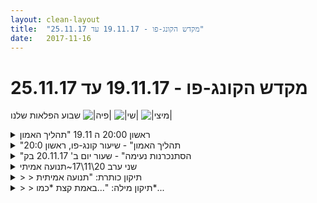```yaml
---
layout: clean-layout
title:  "מקדש הקונג-פו - 19.11.17 עד 25.11.17"
date:   2017-11-16
---
```

# מקדש הקונג-פו - 19.11.17 עד 25.11.17 
שבוע הפלאות שלנו <img src="http://www.timg.co.il/tapuzForum/images/Emo230.gif" alt="|פיה|"> <img src="http://www.timg.co.il/tapuzForum/images/Emo77.gif" alt="|שי|"> <img src="http://www.timg.co.il/tapuzForum/images/Emo108.gif" alt="|מיצי|">

<details>
                    <summary>ראשון 20:00 ה 19.11 "תהליך האמון</summary>
                    היה לי שיעור מעולה<br> עבודה עם המילים &quot;אמון&quot; ו&quot;לסמוך&quot;<br> השתפרות בתחומים: עשייה, התפתחות ויחסים<br> הפתחות אל, והשראה מכל פרקי הלימוד, גם העתידיים<br> עבודה עם דיבור מעצים<br> קבלת הדרכה מרחוק<br> עבודה נהדרת של החזרת כוחות. הכוח שלי - שלי, והכוח שלך - שלך<br> עבודה עם אור נפלא, אור עוטף וחובק שמכיל ומרפא הכל&nbsp;&nbsp;<br> טבילה באגם הקסום<br> תודה תודה
                  </details><details>
                    <summary>"תהליך האמון" - שיעור קונג-פו, ראשון 20:0</summary>
                    שיתוף בהצלחות שלי בתחום העשייה, אח&quot;כ בתחום יחסים ובהמשך בהתפתחות. זה היה בסבב עם יניב וריבּ. חלק מרכזי של העבודה זה מה אני עושה עם השיתופים האלה ברמה הפנימית ופחות הגיוון (למעשה זה יכול להיות שיתוף חוזר של הצלחה אחת). להרגיש את ההצלחה בכל הגוף ולא רק בראש.<br> <br> מתן הנחיות לעצמי כאשר אני בעבודה עצמאית. זה נהדר ואני רוצה להפוך את זה למשהו אינטגרלי בשיעורים שלי ובכלל.<br> <br> עשיתי סדרה של תרגולי בריאות שונים. להתרווח בתוך הגוף, חישת הנשימה, לחוות את הגוף כאנרגיה.<br> <br> בסבב עם ריבּ, יניב ובן. התבוננות בפרקי הלימוד בשמבאלה ושיתוף, בלשון עבר, אילו דברים למדתי בפרק מסויים. למשל &quot;למדתי את 4 הפורמות הבסיסיות בפרק הראשון&quot;. בהמשך לשתף אילו משימות קיבלתי באחד מהפרקים. למשל &quot;אחת המשימות שקיבלתי בפרק הרביעי הוא לטוס לפריז ולהכיר את המקום&quot;. היה נעים ומעורר השראה להתבונן, לשתף ולשמוע.<br> <br> השיעור שלי התחיל ב19:30 והסתיים ב 21:45 לערך.<br> <br> תודה!
                  </details><details>
                    <summary>"הסתנכרנות נעימה" - שעור יום ב' 20.11.17 בק</summary>
                    השתתפו: אינגריד, יואב<br> הגעתי בשעה 6:40<br> <br> בדקות שלפני תחילת השיעור הרשמי התיישבתי כדי לעשות מדיטציה. הייתה חווייה טובה של חוסן ושקט - זה אפשר הצפה, אוורו של רגשות עוצמתיים לגבי זיכרון רחוק ולא נעים. תחושה של הקלה ושחרור, שהכל בסדר. חוויתי את נוכחותו של יואב לידי, זה היה נעים.<br> <br> בשעה 6:50 התחלתי בשיעור הרשמי שלנו.<br> הנחיית רקע לשיעור: שיעור מנוחתי, מטעין, מרגיע.<br> <br> - הליכה חרישית<br> - הליכה עם דגש על החלק החיצוני/ הפנימי של כף הרגל, לחילופין.<br> <br> - במרחב השיעור (מאחורי מוזיאון ת&quot;א): גמישות עצמית - בקצב איטי, עבודה עמוקה, משחררת, מרגיעה.<br> - עבודה חופשית - שחרור מפרקים מתוחים (כתפיים, מתניים, גב תחתון, עורף), חיזוק שרירי בטן עם כפיפות בטן<br> - תרגול פורמים 1+2 - תחושה חדשה של תנועות לחימה בעלות פוטנציאל לחימה.<br> - עמידה על רגל אחת<br> - תחושה שהגוף לאט לאט משתחרר ממאמצים מיוצרים ומתחיל ליטען. כיף.<br> - לסיום: עבודה פנימית משותפת עם יואב - ישיבה גב אל גב בעיניים עצומות תוך כדי התמקדות במנוחה, רוגע, הטענה ושאיפה לשדר זאת גם לפרטנר, משך כ-5 ד&#39;<br> השיעור הסתיים סביב השעה 8:00. כשפקחתי עיניים הייתה לי תחושה שהצבעים עזים יותר, תחושה של קלילות, אנרגיה שקטה ושמחה בלב.
                  </details><details>
                    <summary>שני ערב 20\11\17~תנועה אמיתי</summary>
                    הבועה השקופה שעוטפת אותי.<br> <br> יציאה מהבועה לרגעים.<br> <br> הבזקי אור.<br> <br> מרחב למה שמתחולל בפנים.<br> <br> שלושה משפטים: &quot;זה לא אני&quot;, &quot;אני חופשי&quot; , &quot;קברתי אנרגיה אדירה בתוכי&quot;.<br> <br> החוויה הכללית בחיי היא באמת קצת מכו בועה שקופה העוטפת אותי שדרכה אני אכן יכול לראות אך לא לגעת\לחוות. ישנם רגעים קצרים פה ושם של הבזקי מציאות נקרא לזה, בהם אני יכול לזהות שהכל בסדר, נעים, כמו שהוא אמור להיות. ואז גם המציאות נחוות פחות עם מסננות. <br> <br> אני יודע שרגעי מציאות כאלה אינם משהו שאני יכול לייצר, אלא לאפשר. אני לא יכול בכוח לכפות אותם, אלא לפתוח פתח להם.
                  </details><details>
                    <summary>> > תיקון כותרת: "תנועה אמיתית</summary>
                    (בין גרשיים כפולים)
                  </details><details>
                    <summary>> > תיקון מילה: "...באמת קצת *כמו*...</summary>
                    
                  </details><details>
                    <summary>> > תיקון תאריך: 20/11/1</summary>
                    
                  </details><details>
                    <summary>שני 21.11.17 "תנועה אמיתית</summary>
                    תרגילי קונג פו עבודות פנימית - <br> איך אני יכול לעזור כרגע ?<br> איך אני מרגיש כרגע ?<br> לאן אני מוזמן להתפתח עכשיו ?<br> <br> מימוש פוטנציאל / יצירת מציאות רצויה -<br> לבחור נכון כל הזמן<br> בין שני מצבים לבחור את האחד שיוצר אנרגיה פנימית גבוהה יותר<br> לצמצמם פרקי זמן אבוד / מבוזבז<br> להתמסר למטרה<br> להשקיע - להיכנס ברבאק עד יצירת מסה קריטית<br>
                  </details><details>
                    <summary>> > טעות בתאריך: צ.ל. 20.1</summary>
                    
                  </details><details>
                    <summary>שני 20.11.17 - :תנועה אמיתית</summary>
                    משתתפים: עיליי, שיר, ישי, אסא, מיכל<br> <br> החל עבורי בשעה 19:20, הסתיים בסביבות 22:00<br> <br> רשמים בתפזורת: <br> ריחוק מוזר מעט, תקשורת טובה עם ישי בהגעה למקום, סשן קרב ידיים נפלא עם עיליי, דימוי מועיל ומקדם מאוד, עץ קוצני עם ענפים מפותלים בכיוונים בלתי צפויים, הנשימה מתקצרת בפעילות, הצורך הפנימי להוכיח וואטאבר ירד במידה משמעותית, המשך עבודה עם סקאלה בהשתפרות באמנות הלחימה, הרגשה של אדם מוגשם, מסופק ושבע רצון מחייו, מעגלי בטון עם דוגמאות יפות על הריצפה, גשם נעים, עמידת ידיים פשוטה, קלילה, מיומנת, עליתי רמה.&nbsp;&nbsp;<br> <br> עקבות קצת יותר מסודרים:<br> התחלת השיעור לבד, במקום אחר - נעים מאוד, אנרגיה גבוהה יותר, כדאי לי. <br> 3 הרבדים/תנועות/שאלות - <br> איך אני יכול עכשיו לעזור כאן? <br> במה השיעור מזמין אותי עכשיו להתקדם? <br> שאלה שלישית שאינני זוכר כרגע...<br> <br> -עלתה בי אנרגיה נפלאה, אור נהדר. דמיינתי שהיא/או משהו דומה, עולה גם באחרים סביבי. שער מעניין וחשוב. <br> <br> עבודה מופלאה בהנחיית עיליי <br> לשים לב לנשימה שלי, אפשר לשפר את בעיטת הצד בסיבוב שלי. <br> מחקר כיפי על 11 הטכניקות לחגורה הצהובה. <br> עובד על נינוחות ונשימה בעת קרב רגליים. מנסה שוב דימויים שונים. מעניין בהחלט. הרבה פוטנציאל. <br> שיחה חופשית על הגשמה. מנקודת מבט מסויימת אני אדם מאוד מוגשם - יפה לראות. <br> הבחירות ביום יום - בין דבר לדבר, לאילו פעילויות אני נכנס ומתמסר? <br> שאלה, איך להעצים בי את הנטייה לבחור בפעילויות רצון גבוה (עולה בי עכשיו - טכניקת העצירה והדגל. יפה.) <br> תחושת הביטחון שלי מול העולם עלתה. זה מגניב מאוד.&nbsp;&nbsp;דורש גם אחריות גדולה יותר על המכחול.<br> אמן קונג פו בוגר - מושג מגניב.<br> <br> תודה!!!
                  </details><details>
                    <summary>> > תיקון: "תנועה אמיתית</summary>
                    כמו כן, עוד שני משתתפים בשיעור שלא נכחו עימנו פיזית: ריב ודרור.
                  </details><details>
                    <summary>שני "תנועה אמיתית" 20.11.17 20:00 (01:00 IL</summary>
                    <br> שעת התחלה 19:50 <br> <br> העברה מהמחברת למרחב הדיגטלי של שני שיעורי לאו חו יחסית אחרונים.<br> העברה מהמרחב הדיגטלי למחברת שיעור השדה התעופה שלי. <br> כתיבה והזכרות בנקודות חשובות לי, והזכרות בהם.<br> <br> סיום 20:40.<br> <br>
                  </details><details>
                    <summary>"תנועה אמיתית</summary>
                    במה אני יכולה לעזור ?<br> האם אני מתרווחת בגוף?<br> לאיזה כיוון אני מוזמנת להתפתח כעת?<br> <br> להקשיב להנות להנות להנות<br> <br>
                  </details><details>
                    <summary>> > שני ערב 20.11.1</summary>
                    שכחתי לכתוב את התאריך בנושא<br> לשים לב בפעם הבאה לזכור לרשום גם את התאריך וגם את הכותרת שבן נותן. אולי כדאי שאתחיל עם התאריך ולאחר מכן את נושא השיעור
                  </details><details>
                    <summary>שלישי בוקר- 9:30 - "שלום כיתה א'</summary>
                    קבלת הנחיות בנושא השייך לקונג-פו פנימי:<br> <br> רובד ראשון- להתרווח ברגע הזה - הרגיש לי כהתרגעות והתרחבות נעימה בכיוונים עדינים כלפי מטה ולצדדים, תחושה שאני חולש על מרחב יותר רחב וגדול, שאני עצמי מתרחב ברוגע, טבעיות ותוך כדי תחושת גוף נעימה..<br> <br> רובד שני- להתמיר את הרגע הזה - הרגיש לי כדבר שמתאים שיהיה אחרי הרובד הראשון בכך שלאחר שהורגשה אצלי יותר ההתרגעות, ההתרחבות וכו&#39; של הרובד הראשון, כעת ברובד שני זה נוספה גם בהירות, צלילות ומעין עוררות עליזה, משודרגת ומשדרגת בהתאם למציאות שסביבי ובכלל, ובכיוונים של מעלה, מעין צמיחה לגובה וגדילה בכיוון זה..<br> <br> רובד שלישי- לתת לתודעה/למודעות להתפתח, לצמוח ברגע הזה - הרגיש לי כמעין שייך לרובד השני ופיתוח שלו, תחושה שאני עדיין לא חווה רובד זה בצורה מורגשת או שקרובה למלאות כמו שחשתי עם הרובד הראשון ו/או השני. חש זאת כשער שמאפשר לתודעה להתפתח ולצמוח בזכות ובעקבות אותה התייחסות והכרה ברגע הזה של ההווה וההתמרה (מהרובד השני), שכעת (ברובד שלישי זה) מאפשר בהכוון ישיר יותר לתודעה עצמה כמושא- להתפתח.<br> כאשר ברובד הקודם, השני, ההכוון היה יותר לרגע הזה והוא היה יותר מושא ההתייחסות.<br> <br> תודה!<br> שיעור נהדר עם תחושה של פוטנציאל שינוי חיים ממש..
                  </details><details>
                    <summary>> > התאריך של שלישי בוקר- 9:30, היה 21.11.1</summary>
                    
                  </details><details>
                    <summary>רביעי 20:00 22.11.201</summary>
                    לפני השיעור: עבודה עם כאב רגשי. <br> <br> בשיעור: רגל ימין באויר, באופן מעט מאתגר, שימת לב לנוחות בכפות הרגליים. אח&quot;כ רגל שמאל באויר. אח&quot;כ לשים לב לנוחות בהליכה.<br> <br> במהלך תפיסה והתחמקות בעניים פקוחות לפתע הותשתי ברמות, לא היה לי אויר ולא יכלתי להמשיך כלום והרגשתי לא טוב. הלכתי הצידה<br> עד שהוסדרה הנשימה והמחשבות בראש גם נהיו פחות קשות. זה כאילו גם בא ביחד כזה. אני לא מרוצה מהיכולת שלי לנשום תחת מאמץ.<br> אני רוצה לשפר את זה אבל לא יודע כרגע ממש איך לעשות את זה באופן שיהיה לי כיף. הכל נדמה לי מאמץ לא כיפי כזה :(<br> <br> לאחר השיעור: בעבודה פנימית... תובנה על העולם הפנימי: כמו שאני לא מנסה לסלק את המראות, הצלילים, תחושת הגוף שלי (וגם אין טעם) (אלא להיפך, אני רוצה להיות אחד עם החיים) אני גם לא מנסה לסלק את העולם הפנימי שלי.
                  </details><details>
                    <summary>> > מקשר לעצמי תשובות שקיבלתי בנושא "כושר אירובי</summary>
                    <a href='http://www.tapuz.co.il/Communa/ViewmsgCommuna.asp?Communaid=1718&msgid=53186923<br> <br> אנסה' target='_blank' style='color:blue;'>http://www.tapuz.co.il/Communa/ViewmsgCommuna.asp?Communaid=1718&msgid=53186923<br> <br> אנסה</a> לעבוד איתה יותר ואם זה לא יספיק אשאל שאלת הרחבה. לא יודע אם שם או כאן בגביע... נראה לי שמתאים יותר שם...
                  </details><details>
                    <summary>> > > > קישור בעייתי</summary>
                    אולי <a href=http://www.tapuz.co.il/communa/viewmsgcommuna.asp?communaid=1718&msgid=53186923 target=_blank style=color:blue>זה</a> יעבוד.
                  </details><details>
                    <summary>שיעור קונג פו, רביעי 20:0</summary>
                    התחלתי בצורת חימום כיפית שהולכת ומתגבשת אצלי לאחרונה. זה כולל תנועות משוחררות עם הידיים, תנועות סיבוביות, תרגול 4 בלימות (דומה לתרגול המכונה &quot;חיזוק להבים&quot;), תרגול פורמות (כשהפעם תרגלתי את 7 הבסיסיות + פורמת 5 החיות).<br> <br> גם הפעם השתמשתי באקטיביות פנימית כאשר נתתי לעצמי הנחיות ברורות. הפעם לקחתי את זה צעד אחד קדימה כאשר &quot;תרגמתי&quot; מדי פעם גם הנחיות חיצוניות למשהו אישי יותר. זה היה נהדר ושדרג את רמת הלמידה שלי. <br> <br> בחלק מהזמן נעזרתי לזכור את ההנחיה כמשהו חיצוני לעשייה כך שהיא תהיה זמינה לי ואוכל לגשת אליה ולהתחיל את התרגול מחדש.<br> <br> כמה משחקי לחימה ותנועה: תפיסה והתחמקות בעיניים פקוחות, עבודת ראי (להרגיש את הפרטנר), הזזות והתקרקעות, סימונים לראש, כתפיים או בטן.<br> <br> סדנאות קצרות ונהדרות שריבּ ואני העברנו לשנינו:<br>  - התבונות בפחד לאבד משהו שהשגתי, מציאת פחדים שקשורים לעתיד ולחוות אותם כרגע בלי לקשר אותם לעתיד.<br>  - חופש ונשימה - לאפשר יותר ויותר לנשימה להיות חופשית, גם בזמן מאמץ גופני.<br>  - שיפור הראייה - מנוחה, חשיבות האור, ראייה היקפית, ראייה למרחקים שונים, הזזת גלגל העין לכל הכיוונים, גמישות של הצוואר, זמן לחושך <br> &nbsp;&nbsp; מוחלט, חיפוי העיניים עם כפות הידיים (ידיים רגועות), איזון בין שתי העיניים.<br>  - התיידדות עם הקרקע - הקרקע כפרטנרית של הלוחם. נוחות בתנוחות שונות. אחת מהן ישיבה מזרחית. הבנה שיש חשיבות לכך שאוכל לשבת <br> &nbsp;&nbsp; בנוחות בישיבה מזרחית זמן ממושך (מעין תנאי ראשוני ובסיסי). חקירה של תנעות גלגול שונות. עבודה חופשית עם הקרקע: גלגולים, להיות <br> &nbsp;&nbsp; קרוב לקרקע, גלגלון ועוד.<br>  - כף היד כלהב של סכין. תרגול של חבטות שונות עם כף היד.<br>  - חיזוק האצבעות - תרגול בזוגות לחיזוק האצבעות. השראה ממטפס הרים והבנה שיש הרבה מקום רב לחיזוק האצבעות וכף היד.<br>  - אימון שרירי יכולת, דימוי של היום יום כגוף בריא וחיוני.<br> <br> השיעור שלי התחיל ב 18:45 והסתיים ב 22:15.<br> שותפיי לשיעור חגי, ריבּ, אליאור ובעז.<br> השיעור התקיים ב-3 מקומות: נקודת המפגש, גג גן העיר, גן אהרון.<br> <br> שיעור נהדר. תודה!
                  </details><details>
                    <summary>משיעורי השבוע של</summary>
                    
                  </details><details>
                    <summary>> > ד' 22.11.201</summary>
                    מכמה דקות לשבע עד עשר ורבע בערך.<br> <br> <b>מפרק הזמן עם אליאור, חגי, בעז אריאלי ובועז שעבון</b><br> <br> כמה התאמות שבמיוחד שווה לזכור:<br> - ב&quot;תפיסה והתחמקות&quot; בעיניים פקוחות (בזוגות), בשלב הראשון בשטחים נפרדים &quot;כרגיל&quot;, בשלב השני, כשהסתבר שזה נחוץ, שני הזוגות באותו מרחב (להאטה מובנית של העבודה, שיפור הרגישות הסביבתית, איפשור דינמיקות שפחות נדמות &quot;מונחות מגבוה&quot;)<br> - ב&quot;ראש כתפיים בטן על קיר&quot;, במקום הקיר שלא היה - בהישענות של שני המסיטים גב אל גב<br> - שימוש ב&quot;ראי&quot; לשיפור הראייה (המרכזית וההיקפית)<br> [גישה שעבדתי איתה ביני לביני בנוגע אלי ובנוגע לאחרים: מצבי הנוכחי הוא נקודת מוצא מושלמת. אני שלם ובריא כמו שאני עכשיו, זה הטווח שמתאפשר לי עכשיו ואני לא משווה אותו לזה של אתמול או לזה של אחרים, ומכאן אני יכול גם להרחיב אותו - כמו שנגיש לי עכשיו.]<br> <br> המרכז וההיקף.<br> בהסתכלות למרחקים שונים, עם תשומת לב לפרטים שבמרכז ולהיקף<br> בהפניית אהדה לכל מה שיש ברגע הזה ובאופן מיוחד אל עצמי שבמרכז כל זה<br> בהפניית אהדה למחר באופן כללי ובאופן מיוחד לרגע נבחר<br> <br> הסתכלות בכמה שהקשרים ותרגולים הם מובנים-מאליהם ברגע מסויים, מתוך מרחב פנימי וחיצוני מסויים, וכמה שהגישה אליהם מוגבלת כשאני לא במרחב הזה (מה היה לנו שמה? וואללה לא זוכר).<br> המאמץ הנעים להפליא לאפשר לעצמי גישה מחודשת למרחב כזה ולדברים שנובעים ממנו, השאיפה הנעימה להפליא להבין איך אני פותח בפני עצמי הכל.<br> <br> <b>מתוך סדרת סדנאות נהדרת עם בועז</b><br> <br> - חשש שמחובר למציאות ויש מה לעשות בעניינו (טוסטוס חדש הוא גניב, זה ריאלי לגמרי - אז אפשר לקשור אותו, לבטח אותו..); חשש שהחיבור בינו לבין המציאות רעוע או בדיוני לגמרי (פוחד להצליח כי אז.. פוחד לנסות כי..); הבנה שמופעים שונים בי (חשש, פחד, כאב..) לא נובעים מעתיד (או עבר) חיצוני לא-קיים אלא מיוּצרים בי עכשיו, ומתוך ההבנה הזאת איתור מופעים כאלה שפועלים בי עכשיו ואיפשור שלהם בלי לקשר אותם לסיבה כלשהי.<br> - סדנה לשיפור החופש והנשימה (בלי תנועה חיצונית ניכרת, ובמאמץ מכל מני סוגים)<br> - סדנה לשיפור הראייה (הבנת עקרונות שמאיר שטיינר הציג ואחרים, ותרגילים שנובעים מהם)<br> - סדנת הקרקע-חברה-שלי (בתנוחות מתמשכות, במעברים, ב-freestyle)<br> [ידידות גדולה ביני לבין הקרקע במיוחד במנחים קבועים; הקרקע כשמים; ההבדל העצום במיומנות שלי בשמאל ובימין]<br> - שימוש בכף היד ובזרוע כבסכין או מצ&#39;טה (שילוב נהדר של עבודות שאנחנו עושים לאחרונה עם סכין, כרית ובכלל)<br> - חיזוק שרירי האצבעות, כף היד, הזרוע [טכניקות נהדרות לזה.. הקשחת האצבעות ומשיכת השני שמתעקש לא להימשך, מחיצת הזרוע שלו באצבעות בנסיון להכניע אותו (שום כלום, אפילו לא קרוב להיכנע), החזקת הזרוע ישר לפנים והתנגדות למניפולציות עליה]<br> - &quot;גוף היומיום&quot; – תפישת היומיום כגוף שאפשר לאמן, פנייה אליו דרך הדימוי הזה במשך היום, חיזוק שרירי יכולות שונות..<br> אלו שרירי יכולת אני רוצה לחזק? [ציינו כמה כאלה. התייחסות פשוטה ומיטיבה אליהם כאל שרירים לא מאומנים. יש כאלה שאי-החשק שלי להפעיל קשור בבירור לזה שהם חלושעס; הכיף בלדמיין/לתפוש אותם חזקים ומתפקדים, קלות ההגשמה שבאה עם זה]<br> <br>
                  </details><details>
                    <summary>> > > > "הקשבה לחוכמה</summary>
                    
                  </details><details>
                    <summary>"הקשבה לחוכמה", רביעי 20:00, 22.11.1</summary>
                    השתתפו: בועז, חגי, ליאור, ריב ובעז. הנחה: ריב.<br> <br> עבודה על איזון - הרמת רגל לצד והשארות למספר שניות. שיפור האיזון במהלך שינוי מיקום.<br> תפיסה והתחמקות בעיניים פקוחות, אחד על אחד. בדרך כלל כל סיבוב מסתיים ממש מהר. כשהשטח גדל, חששתי שלא אצליח לתפוס, אבל ראיתי שתוך התקדמות הדרגתית ומודעת זה לא מסובך מדי.<br> ראי - המוביל שואף שהפרטנר יצליח לשקף אותו בצורה מושלמת. שימוש בתרגיל לשפר את הראייה / יציבות / הגנה עצמית. בשלב מסויים הפרטנר שלי לא הגיב לתנועות שלי (בעודי מוביל) וזה קצת איתגר אותי פנימית.<br> חיזוק להבים - מגע עדין<br> סימון בעיטת סיבוב לירך של הפרטנר. עבודה רציפה - רגל מונחת ומיד רגל יוצאת. הוספת התחמקות עם הרגל.<br> עבודת זוגות - נסיון לגעת ב4 נק&#39; - ראש, כתפיים ובטן של הפרטנר הנשען על קיר (או על תלמיד אחר במקרה הזה).<br> עבודה עם פרטנר על דחיפה / נסיון להשאר במקום כשדוחפים אותי<br> <br> תרגיל ראייה - התבוננות על נקודה מסויימת די קרובה, בלי מאמץ תוך מודעות לשדה הראייה הרחב יותר. לאפשר לעצמי להבחין בפרטים שלא ראיתי קודם או חשבתי שאני יכול לראות. לא להפריע לעצמי לעפעף תוך כדי.<br> אותה עבודה עם שתי נקודות במרחקים גדולים יותר ממני. מעבר בין שלוש הנקודות. להרגיש מה קורה לעין כתוצאה מהמעבר לנקודה אחרת. התרגיל כולו הרגיש לי מאד חכם. <br> התבוננות אוהדת על יום מחר בכללותו. שמירה על האהדה ומיקוד במספר דקות נבחרות מתוכו במקביל.<br> מודעות אוהדת לסביבה החיצונית. הוספת תשומת לב אוהדת במיוחד לעצמי.<br> <br> היה לי שיעור טוב ומהנה. הופתעתי מסיומו לאחר קצת יותר משעה.<br>
                  </details><details>
                    <summary>חמישי 23.11 ב 18:00 "שאלה נוכחת</summary>
                    התחלתי את השיעור עם תמועה חופשית ומהנה<br> הקדשתי מס דקות לשבת בשקט ולטפח ערות<br> <br> חיפוש יחדיו, במה אנחנו יכולים להתקדם עכשיו יחד?<br> <br> למדתי להתייחס באופן יותר מעשי ומועיל ל&quot;טכניקות לצהובה&quot;. למשל, לעבוד איתן כידע חי שאני חוקר ולומד, מבלי לראותן כ&quot;טכניקות לצהובה&quot; - דבר שאינו משרת אותי ומחזק דמיון מסויים<br> <br> קיבלתי הנחייה להזכר בעצמי כילד<br> מי הייתי? כיצד חוויתי את העולם? מה העולם היה בשבילי? מה הניע אותי? מה אהבתי? איך זה הרגיש להיות קיים?<br> קיבלנו מס אפשרויות מיקוד בהתבוננות בילדות, מבלי לציין איזו אפשרות נועדה עבור מי :)<br> אני זוכר שתיים מהאפשרויות:<br> להתבונן על בחירות שעשינו ואמונות שלמדנו שהגבילו אותנו ואת דרכינו בחיים<br> לזהות את הצופה שהיה שם. להזכר בצופה שהיה שם גם ברגעים שאולי לא שמנו לב שהוא שם<br> <br> התייחסנו לנזק האפשרי שבצבירת ידע שאינו מיושם וממומש, וכן בבחירה חוזרת באי עשייה של דברים שיכולנו כן לעשות וויתרנו<br> זה עשה לי הרגשה שזה ככה אצלי... מבלי שאמרתי זאת, בן פנה אליי ואמר לי שאני עושה נהדר, ושרק אמשיך לעשות כמו שאני עושה או יותר :)<br> <br> שמנו לב גם לפער שבהעברת ידע &quot;יד שנייה&quot; ולא באופן ישיר כידע חי<br> הי מעולה, תודה לכולם! בועז אסא ריב ובן<br> <br>
                  </details><details>
                    <summary>"שלושת המוסקטרים" ביום רביעי בבוקר ה22 בנוב</summary>
                    חימום באמצעות עבודה פנימית,<br> סיום השיעור בעבודה פנימית עם<br> אור לבן באזורים שונים בגוף לפי בחירה<br> בין 30 שניות ל 20 דקות. בפועל כ 10 דקות.<br> עבודה חופשית נינוחה מבחוץ<br> ובפנים עבודה טובה באזורי הגבול.
                  </details><details>
                    <summary>יום רביעי 21:40 "הקשבה לחוכמה</summary>
                    אימון עם אסא<br> הגעתי לשיעור כואבת ועייפה<br> עבודה על שני שלבים<br> 1. התמסרות לכאב התכרבלות בכאב ובעייפות<br> 2. צמיחה מתוך ההתמסרות<br> &nbsp;&nbsp;מידע נוסף:<br> טעות היא אינפורמציה להתפתחות<br> כאשר אני בפחד מהטעות&nbsp;&nbsp;אני לא מקבלת את המידע שאני צריכה לקבל- כשאני עסוקה בטעויות שלי נוצר מיסוך שלא מאפשר למידע לעבור אלי.<br> <br>
                  </details><details>
                    <summary>יום רביעי 22.11.17 "שלושת המוסקיטרים</summary>
                    זמן מקדים 5 דקות, איכות בינונית&nbsp;&nbsp;&nbsp;&nbsp;משתתפים: יואב, רמי, תרצה&nbsp;&nbsp;&nbsp;&nbsp;מיקום:לונדון מיניסטור<br> העברה של הנחיה של שינוי מקום לתרצה. תרגול מרענן של תחושת גוף, מעגלים פנימיים וחיצוניים (ההנחיה היתה לחוש את הקצוות של הגוף), התבוננות רגשית. כאבים בקרסול. אני מתבונן ורואה איך תוך כדי ההליכה התחושה משתפרת, מתבונן במנגנון המופלא של התיקון והריפוי. לא מתערב, צופה בשקט. הכאב נעלם. <br> תרגול של התגמשות מתוך עבודה פנימית בישיבה ללא תנועה. היה מעניין לפגוש את התרגיל הזה מחדש. <br> עבודה חופשית. בהמשך רישום של אופציות להשבחת העבודה החופשית. הגיעו אליי כיוונים של הנחיה פנימית ברורה, חיבור להנאה, נשימה, התבוננות ברמה הבאה של התרגול שבו אני עוסק. שחררתי קצת את השכל מניהול התרגיל והשיעור. מתרגל את זה שוב בעת תיעוד השיעור. מקבל קצת יותר רגשות, אינטואיציות. מרגיש טוב. מתרגל שוב את ההתבוננות השקטה בריפוי פנימי. <br> עבודה פנימית בהנחית רמי, העברה של אור לבן מהלב לחלקים שונים בגוף, המשך נפלא לעבודה (הפנימית, עצמאית) שחוללתי קודם.<br> סיום שיעור 08:20
                  </details><details>
                    <summary>"פלאים עמוקים" שבת 16:0</summary>
                    <img src="http://www.timg.co.il/tapuzForum/images/Emo547.gif" alt="|בועית|">עבודה תנועתית עם דימויים שונים הקשורים במים (גוף שעשוי ממים, גוף מכיל מים, גוף בתוך מים, מים חמים, וכו&#39;)<br> <br> <img src="http://www.timg.co.il/tapuzForum/images/Emo547.gif" alt="|בועית|">עבודה עם מערכת של אמונות (איזו אמונות בסיסיות יש לי? איזה אמונות אחרות יכולות להיות<br> <br> <img src="http://www.timg.co.il/tapuzForum/images/Emo547.gif" alt="|בועית|">עבודה עם הנגשה של אימון/עשייה במצבים בהם זה מרגיש חסום<br> 1) טכניקה: עד כמה אני צלול כרגע? לשאול, ואז לקבל את המצב.<br> 2) לזהות את ההתנגדויות שיש בי כרגע, ולהסיר את ההתנגדויות האלו (זה כמו קבלה, רק מנוסח בצורה מעולה, לשים לב בעצם לחלק בך שממש בהווה מבזבז אנרגיה על התנגדות להווה)<br> 3) לחוות את מה שאני מכנה &quot;כאב&quot; פיזי/נפשי, ולקטלג אותו מחדש, כאנרגיה (ולא ככאב) ופשוט לחוות את האנרגיה שיש שם.<br> 4) לדמיין שיש לי כדור אור לבן ביד<br> <br> ועוד כמה דברים :)
                  </details><details>
                    <summary>קונג-פו שלי בשני 20:00 - 20.11 "תנועה אמיתית</summary>
                    הוו זה היה שיעור נפלא ומקדם :)<br> <br> בן מנחה את האחרים ואני עצמאית מנחה את עצמי, ויכולה להקשיב להם. נדמה לי שזה נאמר גם :)<br> <br> כיכר אתרים<br> מול הים בספסלים <br> היה גם גשםםם כיףף<br> <br> מקדמת את עצמי בדברים פנימיים ותנועתיים שיעור שממש עזר לי והשיב לי את עצמי כזה <img src="http://www.timg.co.il/tapuzForum/images/Emo23.gif" alt="|לב|"><br> <br>
                  </details><details>
                    <summary>שבת 25.11.17 - "פלאים עמוקים</summary>
                    אלון, עמרי, אסא<br> <br> עקבות - <br> עבודה דרך שימוש טוב בדמיון (מים)<br> הולך בתוך מעיין מרפא חם. מים מגיעים עד הצוואר. <br> נשטף במקלחת חמה, מישהו/י מטפל/ת בי. חלק ב - אני גם המטפל וגם המטופל.<br> קרקעית אוקיינוס ענק, השמיים שסביבנו ומעלינו הם המים. <br> לעתים כדאי להגביל את העבודה התנועתית החיצונית כדי להעצים את התנועה הפנימית. <br> <br> אסטרטגיות של נגישות - שערים מתוך הערפל<br> לקחת פרק זמן כלשהו ולהקצות אותו למשימה של להגיע ממצב אטום וממוסך למצב נגיש. <br> להפנות את תשומת הלב אל הכאב האוטם. להיכנס דרך המודעות אליו. <br> לקבל את המצב הנוכחי כפי שהוא, בשלמות. להעמיק את הקבלה. <br> להניח למצב להיות כפי שהוא, אבל להחזיק ביד כדור אור קטן. <br> <br> פרספקטיבה שיש בה תועלת. ההנחיות באות מכוחו של דינמיקה ממש פשוטה. יצור X רוצה להגיע לנקודה Y, ויש לו מאפיינים Z. איך יצור עם Z יכול להגיע ל-Y? מה צריך בעצם לקרות? ומה נכון שיקרה עכשיו? <br> <br> תודה!!!
                  </details><a href="javascript:history.back()">בית</a>